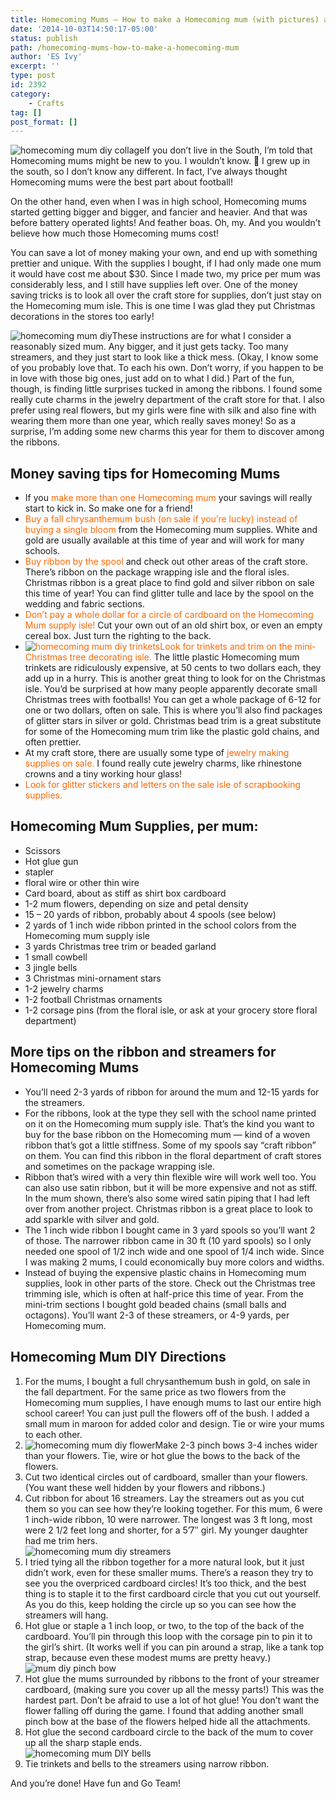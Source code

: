 ```yaml
---
title: Homecoming Mums – How to make a Homecoming mum (with pictures) and save money
date: '2014-10-03T14:50:17-05:00'
status: publish
path: /homecoming-mums-how-to-make-a-homecoming-mum
author: 'ES Ivy'
excerpt: ''
type: post
id: 2392
category:
    - Crafts
tag: []
post_format: []
---
```

![homecoming mum diy collage](../uploads/2014/10/mum-collage-238x600.jpg)If you don’t live in the South, I’m told that Homecoming mums might be new to you. I wouldn’t know. 🙂 I grew up in the south, so I don’t know any different. In fact, I’ve always thought Homecoming mums were the best part about football!

On the other hand, even when I was in high school, Homecoming mums started getting bigger and bigger, and fancier and heavier. And that was before battery operated lights! And feather boas. Oh, my. And you wouldn’t believe how much those Homecoming mums cost!

You can save a lot of money making your own, and end up with something prettier and unique. With the supplies I bought, if I had only made one mum it would have cost me about $30. Since I made two, my price per mum was considerably less, and I still have supplies left over. One of the money saving tricks is to look all over the craft store for supplies, don’t just stay on the Homecoming mum isle. This is one time I was glad they put Christmas decorations in the stores too early!

![homecoming mum diy](../uploads/2014/10/mum-112x474.jpg)These instructions are for what I consider a reasonably sized mum. Any bigger, and it just gets tacky. Too many streamers, and they just start to look like a thick mess. (Okay, I know some of you probably love that. To each his own. Don’t worry, if you happen to be in love with those big ones, just add on to what I did.) Part of the fun, though, is finding little surprises tucked in among the ribbons. I found some really cute charms in the jewelry department of the craft store for that. I also prefer using real flowers, but my girls were fine with silk and also fine with wearing them more than one year, which really saves money! So as a surprise, I’m adding some new charms this year for them to discover among the ribbons.

Money saving tips for Homecoming Mums
-------------------------------------

- If you <span style="color: #ff6600;">make more than one Homecoming mum</span> your savings will really start to kick in. So make one for a friend!
- <span style="color: #ff6600;">Buy a fall chrysanthemum bush (on sale if you’re lucky) instead of buying a single bloom</span> from the Homecoming mum supplies. White and gold are usually available at this time of year and will work for many schools.
- <span style="color: #ff6600;">Buy ribbon by the spool</span> and check out other areas of the craft store. There’s ribbon on the package wrapping isle and the floral isles. Christmas ribbon is a great place to find gold and silver ribbon on sale this time of year! You can find glitter tulle and lace by the spool on the wedding and fabric sections.
- <span style="color: #ff6600;">Don’t pay a whole dollar for a circle of cardboard on the Homecoming Mum supply isle!</span> Cut your own out of an old shirt box, or even an empty cereal box. Just turn the righting to the back.
- <span style="color: #ff6600;">![homecoming mum diy trinkets](../uploads/2014/10/mum-trinkets-250x250.jpg)Look for trinkets and trim on the mini-Christmas tree decorating isle. </span>The little plastic Homecoming mum trinkets are ridiculously expensive, at 50 cents to two dollars each, they add up in a hurry. This is another great thing to look for on the Christmas isle. You’d be surprised at how many people apparently decorate small Christmas trees with footballs! You can get a whole package of 6-12 for one or two dollars, often on sale. This is where you’ll also find packages of glitter stars in silver or gold. Christmas bead trim is a great substitute for some of the Homecoming mum trim like the plastic gold chains, and often prettier.
- At my craft store, there are usually some type of<span style="color: #ff6600;"> jewelry making supplies on sale.</span> I found really cute jewelry charms, like rhinestone crowns and a tiny working hour glass!
- <span style="color: #ff6600;">Look for glitter stickers and letters on the sale isle of scrapbooking supplies.</span>

Homecoming Mum Supplies, per mum:
---------------------------------

- Scissors
- Hot glue gun
- stapler
- floral wire or other thin wire
- Card board, about as stiff as shirt box cardboard
- 1-2 mum flowers, depending on size and petal density
- 15 – 20 yards of ribbon, probably about 4 spools (see below)
- 2 yards of 1 inch wide ribbon printed in the school colors from the Homecoming mum supply isle
- 3 yards Christmas tree trim or beaded garland
- 1 small cowbell
- 3 jingle bells
- 3 Christmas mini-ornament stars
- 1-2 jewelry charms
- 1-2 football Christmas ornaments
- 1-2 corsage pins (from the floral isle, or ask at your grocery store floral department)

More tips on the ribbon and streamers for Homecoming Mums
---------------------------------------------------------

- You’ll need 2-3 yards of ribbon for around the mum and 12-15 yards for the streamers.
- For the ribbons, look at the type they sell with the school name printed on it on the Homecoming mum supply isle. That’s the kind you want to buy for the base ribbon on the Homecoming mum — kind of a woven ribbon that’s got a little stiffness. Some of my spools say “craft ribbon” on them. You can find this ribbon in the floral department of craft stores and sometimes on the package wrapping isle.
- Ribbon that’s wired with a very thin flexible wire will work well too. You can also use satin ribbon, but it will be more expensive and not as stiff. In the mum shown, there’s also some wired satin piping that I had left over from another project. Christmas ribbon is a great place to look to add sparkle with silver and gold.
- The 1 inch wide ribbon I bought came in 3 yard spools so you’ll want 2 of those. The narrower ribbon came in 30 ft (10 yard spools) so I only needed one spool of 1/2 inch wide and one spool of 1/4 inch wide. Since I was making 2 mums, I could economically buy more colors and widths.
- Instead of buying the expensive plastic chains in Homecoming mum supplies, look in other parts of the store. Check out the Christmas tree trimming isle, which is often at half-price this time of year. From the mini-trim sections I bought gold beaded chains (small balls and octagons). You’ll want 2-3 of these streamers, or 4-9 yards, per Homecoming mum.

Homecoming Mum DIY Directions
-----------------------------

1. For the mums, I bought a full chrysanthemum bush in gold, on sale in the fall department. For the same price as two flowers from the Homecoming mum supplies, I have enough mums to last our entire high school career! You can just pull the flowers off of the bush. I added a small mum in maroon for added color and design. Tie or wire your mums to each other.
2. ![homecoming mum diy flower](../uploads/2014/10/mum-flower-250x250.jpg)Make 2-3 pinch bows 3-4 inches wider than your flowers. Tie, wire or hot glue the bows to the back of the flowers.
3. Cut two identical circles out of cardboard, smaller than your flowers. (You want these well hidden by your flowers and ribbons.)
4. Cut ribbon for about 16 streamers. Lay the streamers out as you cut them so you can see how they’re looking together. For this mum, 6 were 1 inch-wide ribbon, 10 were narrower. The longest was 3 ft long, most were 2 1/2 feet long and shorter, for a 5’7″ girl. My younger daughter had me trim hers.  
  ![homecoming mum diy streamers](../uploads/2014/10/mum-staple-250x250.jpg)
5. I tried tying all the ribbon together for a more natural look, but it just didn’t work, even for these smaller mums. There’s a reason they try to see you the overpriced cardboard circles! It’s too thick, and the best thing is to staple it to the first cardboard circle that you cut out yourself. As you do this, keep holding the circle up so you can see how the streamers will hang.
6. Hot glue or staple a 1 inch loop, or two, to the top of the back of the cardboard. You’ll pin through this loop with the corsage pin to pin it to the girl’s shirt. (It works well if you can pin around a strap, like a tank top strap, because even these modest mums are pretty heavy.)  
  ![mum diy pinch bow](../uploads/2014/10/mum-pinch-bow-250x250.jpg)
7. Hot glue the mums surrounded by ribbons to the front of your streamer cardboard, (making sure you cover up all the messy parts!) This was the hardest part. Don’t be afraid to use a lot of hot glue! You don’t want the flower falling off during the game. I found that adding another small pinch bow at the base of the flowers helped hide all the attachments.
8. Hot glue the second cardboard circle to the back of the mum to cover up all the sharp staple ends.  
  ![homecoming mum DIY bells](../uploads/2014/10/mum-christmas-trim-250x250.jpg)
9. Tie trinkets and bells to the streamers using narrow ribbon.

And you’re done! Have fun and Go Team!